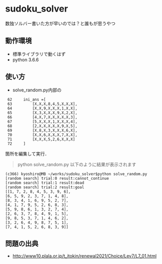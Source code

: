 # sudoku_solver
数独ソルバー書いた方が早いのでは？と誰もが思うやつ

## 動作環境
- 標準ライブラリで動くはず
- python 3.6.6

## 使い方
- solve_random.py内部の
```
 62     ini_ans =[
 63         [X,X,X,8,4,5,X,X,X],
 64         [X,X,9,X,X,X,1,X,X],
 65         [X,3,X,X,X,9,X,2,X],
 66         [4,X,7,X,X,X,X,X,3],
 67         [5,X,X,X,1,X,X,X,4],
 68         [2,X,X,X,X,X,9,X,5],
 69         [X,8,X,3,X,X,X,6,X],
 70         [X,X,6,X,X,X,7,X,X],
 71         [X,X,X,5,2,6,X,X,X]
 72     ]
 ```
 箇所を編集して実行．
 > python solve_random.py
 以下のように結果が表示されます
 ```
 (c366) kyoshiro@MB ~/works/sudoku_solver$python solve_random.py
[random search] trial:0 result:cannot_continue
[random search] trial:1 result:dead
[random search] trial:2 result:goal
[[1, 7, 2, 8, 4, 5, 3, 9, 6],
 [6, 5, 9, 2, 3, 7, 1, 4, 8],
 [8, 3, 4, 1, 6, 9, 5, 2, 7],
 [4, 1, 7, 9, 5, 2, 6, 8, 3],
 [5, 9, 8, 6, 1, 3, 2, 7, 4],
 [2, 6, 3, 7, 8, 4, 9, 1, 5],
 [9, 8, 5, 3, 7, 1, 4, 6, 2],
 [3, 2, 6, 4, 9, 8, 7, 5, 1],
 [7, 4, 1, 5, 2, 6, 8, 3, 9]]
 ```

## 問題の出典
- http://www10.plala.or.jp/t_itokin/renewal2021/Choice/Lev7/L7_01.html
